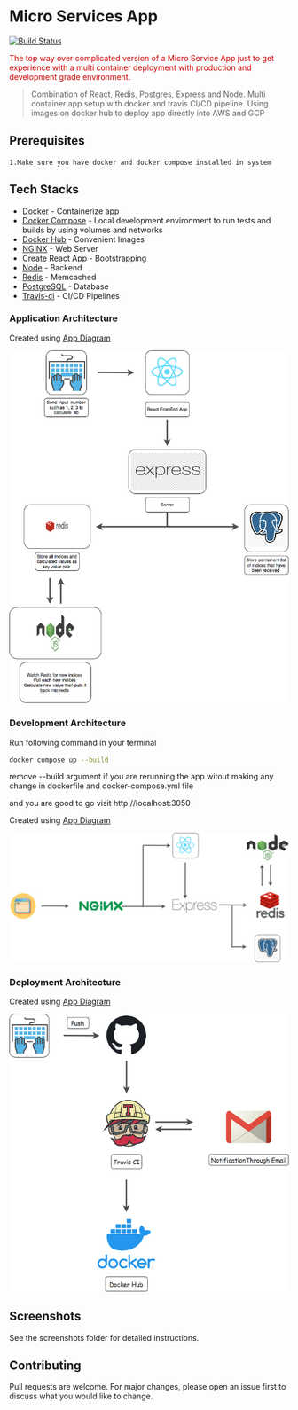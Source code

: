 <h1>Micro Services App</h1>

[![Build Status](https://travis-ci.org/Svastikkka/multi-docker.svg?branch=master)](https://travis-ci.com/Svastikkka/multi-docker)


<span style="color:#cc0000">The top way over complicated version of a Micro Service App just to get experience with a multi container deployment with production and development  grade environment.</span>

> Combination of React, Redis, Postgres, Express and Node. Multi container app setup with docker and travis CI/CD pipeline. Using images on docker hub to deploy app directly into AWS and GCP

## Prerequisites

```
1.Make sure you have docker and docker compose installed in system
```

## Tech Stacks
* [Docker](https://www.docker.com) - Containerize app
* [Docker Compose](https://docs.docker.com/compose) - Local development environment to run tests and builds by using volumes and networks
* [Docker Hub](https://hub.docker.com/) - Convenient Images
* [NGINX](https://www.nginx.com/) - Web Server
* [Create React App](https://github.com/facebook/create-react-app) - Bootstrapping
* [Node](https://hub.docker.com/_/node) - Backend
* [Redis](https://redis.io/) - Memcached
* [PostgreSQL](https://www.postgresql.org/) - Database
* [Travis-ci](https://travis-ci.com/) - CI/CD Pipelines


### Application Architecture

Created using [App Diagram](https://app.diagrams.net/)
<div align="center">  
  <img alt="Application Architechture" src="screenshots/Travis Application Architechture.png"/>
</div>

### Development Architecture

Run following command in your terminal

```bash
docker compose up --build
```

remove --build argument if you are rerunning the app witout making any change in dockerfile and docker-compose.yml file

and you are good to go visit http://localhost:3050

Created using [App Diagram](https://app.diagrams.net/)
<div align="center">  
  <img alt="Development Architecture" src="screenshots/Travis Development Architecture.png"/>
</div>

### Deployment Architecture
Created using [App Diagram](https://app.diagrams.net/)
<div align="center">  
  <img alt="Deployment Architecture" src="screenshots/Travis Deployment Architecture.png"/>
</div>

## Screenshots
See the screenshots folder for detailed instructions.

## Contributing
Pull requests are welcome. For major changes, please open an issue first to discuss what you would like to change.

